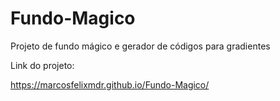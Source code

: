 # Fundo-Magico
Projeto de fundo mágico e gerador de códigos para gradientes

Link do projeto:

https://marcosfelixmdr.github.io/Fundo-Magico/
